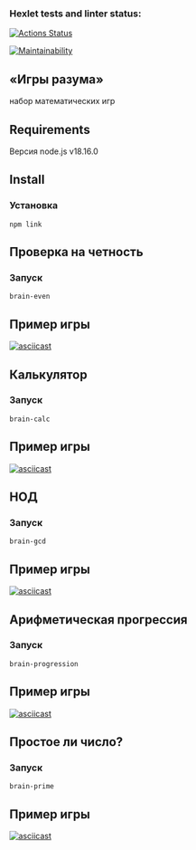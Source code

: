 ### Hexlet tests and linter status:
[![Actions Status](https://github.com/applepeachmemo/frontend-project-44/workflows/hexlet-check/badge.svg)](https://github.com/applepeachmemo/frontend-project-44/actions)

[![Maintainability](https://api.codeclimate.com/v1/badges/a50fa6c69c8aa18b1f50/maintainability)](https://codeclimate.com/github/applepeachmemo/frontend-project-44/maintainability)

## «Игры разума» 

набор математических игр

## Requirements

Версия node.js v18.16.0

## Install

### Установка
```
npm link
```


## Проверка на четность

### Запуск
```
brain-even
```
## Пример игры
[![asciicast](https://asciinema.org/a/WOnRo1p9ozRugyVzCmAxvWDfx.svg)](https://asciinema.org/a/WOnRo1p9ozRugyVzCmAxvWDfx)

## Калькулятор

### Запуск
```
brain-calc
```
## Пример игры
[![asciicast](https://asciinema.org/a/dK7mXK68zpd09CkA33WP0wlkG.svg)](https://asciinema.org/a/dK7mXK68zpd09CkA33WP0wlkG)

## НОД
### Запуск
```
brain-gcd
```
## Пример игры
[![asciicast](https://asciinema.org/a/Wj9NBPFlkYaHoUUPc2H3bmtmP.svg)](https://asciinema.org/a/Wj9NBPFlkYaHoUUPc2H3bmtmP)

## Арифметическая прогрессия
### Запуск
```
brain-progression
```
## Пример игры
[![asciicast](https://asciinema.org/a/h0dLTmpwnNq5eFePezIHoddP7.svg)](https://asciinema.org/a/h0dLTmpwnNq5eFePezIHoddP7)

## Простое ли число?
### Запуск
```
brain-prime
```
## Пример игры
[![asciicast](https://asciinema.org/a/DUcmj3ZHoyg1lpiBqdWAxsctw.svg)](https://asciinema.org/a/DUcmj3ZHoyg1lpiBqdWAxsctw)

